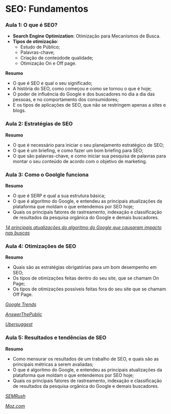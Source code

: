 # SEO: Fundamentos

### Aula 1: O que é SEO?

- **Search Engine Optimization**: Otimização para Mecanismos de Busca.
- **Tipos de otimização**:
  - Estudo de Público;
  - Palavras-chave;
  - Criação de conteúdode qualidade;
  - Otimização On e Off page.

**Resumo**

- O que é SEO e qual o seu significado;
- A história do SEO, como começou e como se tornou o que é hoje;
- O poder de influência do Google e dos buscadores no dia a dia das pessoas, e no comportamento dos consumidores;
- E os tipos de aplicações de SEO, que não se restringem apenas a sites e blogs.

### Aula 2: Estratégias de SEO

**Resumo**

- O que é necessário para iniciar o seu planejamento estratégico de SEO;
- O que é um briefing, e como fazer um bom briefing para SEO;
- O que são palavras-chave, e como iniciar sua pesquisa de palavras para montar o seu conteúdo de acordo com o objetivo de marketing.

### Aula 3: Como o Goolgle funciona

**Resumo**

- O que é SERP e qual a sua estrutura básica;
- O que é algoritmo do Google, e entendeu as principais atualizações da plataforma que moldam o que entendemos por SEO hoje;
- Quais os principais fatores de rastreamento, indexação e classificação de resultados da pesquisa orgânica do Google e demais buscadores.

[_14 principais atualizações do algoritmo do Google que causaram impacto nas buscas_](https://resultadosdigitais.com.br/blog/algoritmo-google/)

### Aula 4: Otimizações de SEO

**Resumo**

- Quais são as estratégias obrigatórias para um bom desempenho em SEO;
- Os tipos de otimizações feitas dentro do seu site, que se chamam On Page;
- Os tipos de otimizações possíveis feitas fora do seu site que se chamam Off Page.

[_Google Trends_](https://trends.google.com.br/trends)

[_AnswerThePublic_](https://answerthepublic.com/)

[_Ubersuggest_](https://chrome.google.com/webstore/detail/ubersuggest-seo-and-keywo/nmpgaoofmjlimabncmnmnopjabbflegf?hl=pt-BR)

### Aula 5: Resultados e tendências de SEO

**Resumo**

- Como mensurar os resultados de um trabalho de SEO, e quais são as principais métricas a serem avaliadas;
- O que é algoritmo do Google, e entendeu as principais atualizações da plataforma que moldam o que entendemos por SEO hoje;
- Quais os principais fatores de rastreamento, indexação e classificação de resultados da pesquisa orgânica do Google e demais buscadores.

[_SEMRush_](https://pt.semrush.com/)

[_Moz.com_](https://moz.com/)
